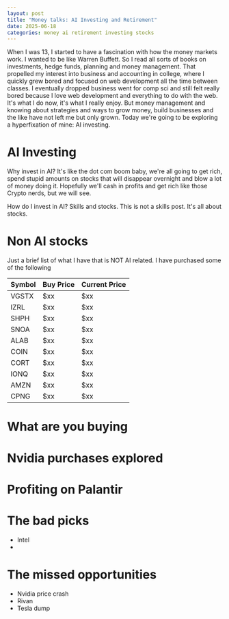 ```yaml
---
layout: post
title: "Money talks: AI Investing and Retirement"
date: 2025-06-18
categories: money ai retirement investing stocks
---
```


When I was 13, I started to have a fascination with how the money markets work. I wanted to be like Warren Buffett. So I read all sorts of books on investments, hedge funds, planning and money management. That propelled my interest into business and accounting in college, where I quickly grew bored and focused on web development all the time between classes. I eventually dropped business went for comp sci and still felt really bored because I love web development and everything to do with the web. It's what I do now, it's what I really enjoy. But money management and knowing about strategies and ways to grow money, build businesses and the like have not left me but only grown. Today we're going to be exploring a hyperfixation of mine: AI investing.

# AI Investing

Why invest in AI? It's like the dot com boom baby, we're all going to get rich, spend stupid amounts on stocks that will disappear overnight and blow a lot of money doing it. Hopefully we'll cash in profits and get rich like those Crypto nerds, but we will see.

How do I invest in AI? Skills and stocks. This is not a skills post. It's all about stocks.

# Non AI stocks

Just a brief list of what I have that is NOT AI related. I have purchased some of the following

| Symbol | Buy Price | Current Price |
| ------ | --------- | ------------- |
| VGSTX  | $xx       | $xx           |
| IZRL   | $xx       | $xx           |
| SHPH   | $xx       | $xx           |
| SNOA   | $xx       | $xx           |
| ALAB   | $xx       | $xx           |
| COIN   | $xx       | $xx           |
| CORT   | $xx       | $xx           |
| IONQ   | $xx       | $xx           |
| AMZN   | $xx       | $xx           |
| CPNG   | $xx       | $xx           |

# What are you buying

# Nvidia purchases explored

# Profiting on Palantir

# The bad picks

- Intel
-

# The missed opportunities

- Nvidia price crash
- Rivan
- Tesla dump
